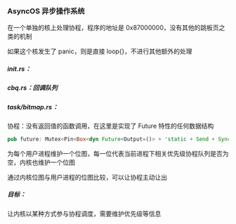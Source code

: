 ### AsyncOS 异步操作系统

在一个单独的核上处理协程，程序的地址是 0x87000000，没有其他的跳板页之类的机制

如果这个核发生了 panic，则是直接 loop{}，不进行其他额外的处理

##### init.rs：

##### cbq.rs：回调队列

##### task/bitmap.rs：

协程：没有返回值的函数调用，在这里是实现了 Future 特性的任何数据结构

```rust
pub future: Mutex<Pin<Box<dyn Future<Output=()> + 'static + Send + Sync>>>,
```



为每个用户进程维护一个位图，每一位代表当前进程下相关优先级协程队列是否为空，内核也维护一个位图

通过内核位图与用户进程的位图比较，可以让协程主动让出







##### 目标：

让内核以某种方式参与协程调度，需要维护优先级等信息

